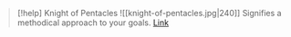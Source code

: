 > [!help]  Knight of Pentacles
> ![[knight-of-pentacles.jpg|240]]
> Signifies a methodical approach to your goals.
> [Link](https://daily-tarot.squarespace.com/knight-of-pentacles)